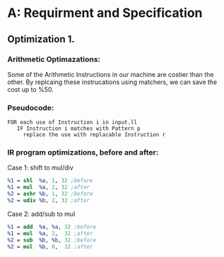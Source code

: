# A: Requirment and Specification 

## Optimization 1.

### Arithmetic Optimazations: 
Some of the Arithmetic Instructions in our machine are costier than the other. By replcaing these instrucations using matchers, we can save the cost up to %50. 

### Pseudocode:
```
FOR each use of Instruction i in input.ll 
   IF Instruction i matches with Pattern p
     replace the use with replacable Instruction r 
```
### IR program optimizations, before and after:
Case 1: shift to mul/div 
``` llvm
%1 = shl  %a, 1, 32 ;before
%1 = mul  %a, 2, 32 ;after
%2 = ashr %b, 1, 32 ;before
%2 = udiv %b, 2, 32 ;after
```
Case 2: add/sub to mul

``` llvm
%1 = add  %a, %a, 32 ;before
%1 = mul  %a, 2,  32 ;after
%2 = sub  %b, %b, 32 ;before
%2 = mul  %b, 0,  32 ;after
```
